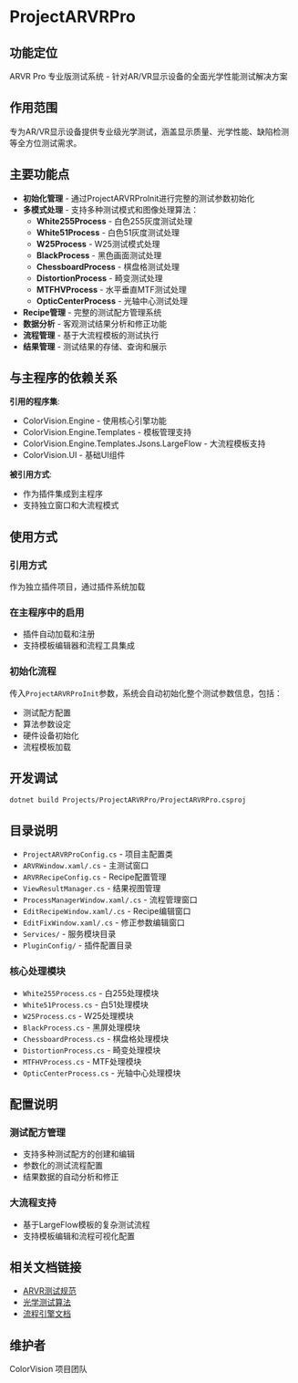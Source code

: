 # ProjectARVRPro

## 功能定位

ARVR Pro 专业版测试系统 - 针对AR/VR显示设备的全面光学性能测试解决方案

## 作用范围

专为AR/VR显示设备提供专业级光学测试，涵盖显示质量、光学性能、缺陷检测等全方位测试需求。

## 主要功能点

- **初始化管理** - 通过ProjectARVRProInit进行完整的测试参数初始化
- **多模式处理** - 支持多种测试模式和图像处理算法：
  - **White255Process** - 白色255灰度测试处理
  - **White51Process** - 白色51灰度测试处理  
  - **W25Process** - W25测试模式处理
  - **BlackProcess** - 黑色画面测试处理
  - **ChessboardProcess** - 棋盘格测试处理
  - **DistortionProcess** - 畸变测试处理
  - **MTFHVProcess** - 水平垂直MTF测试处理
  - **OpticCenterProcess** - 光轴中心测试处理
- **Recipe管理** - 完整的测试配方管理系统
- **数据分析** - 客观测试结果分析和修正功能
- **流程管理** - 基于大流程模板的测试执行
- **结果管理** - 测试结果的存储、查询和展示

## 与主程序的依赖关系

**引用的程序集**:
- ColorVision.Engine - 使用核心引擎功能
- ColorVision.Engine.Templates - 模板管理支持
- ColorVision.Engine.Templates.Jsons.LargeFlow - 大流程模板支持
- ColorVision.UI - 基础UI组件

**被引用方式**:
- 作为插件集成到主程序
- 支持独立窗口和大流程模式

## 使用方式

### 引用方式
作为独立插件项目，通过插件系统加载

### 在主程序中的启用
- 插件自动加载和注册
- 支持模板编辑器和流程工具集成

### 初始化流程
传入`ProjectARVRProInit`参数，系统会自动初始化整个测试参数信息，包括：
- 测试配方配置
- 算法参数设定
- 硬件设备初始化
- 流程模板加载

## 开发调试

```bash
dotnet build Projects/ProjectARVRPro/ProjectARVRPro.csproj
```

## 目录说明

- `ProjectARVRProConfig.cs` - 项目主配置类
- `ARVRWindow.xaml/.cs` - 主测试窗口
- `ARVRRecipeConfig.cs` - Recipe配置管理
- `ViewResultManager.cs` - 结果视图管理
- `ProcessManagerWindow.xaml/.cs` - 流程管理窗口
- `EditRecipeWindow.xaml/.cs` - Recipe编辑窗口
- `EditFixWindow.xaml/.cs` - 修正参数编辑窗口
- `Services/` - 服务模块目录
- `PluginConfig/` - 插件配置目录

### 核心处理模块
- `White255Process.cs` - 白255处理模块
- `White51Process.cs` - 白51处理模块
- `W25Process.cs` - W25处理模块
- `BlackProcess.cs` - 黑屏处理模块
- `ChessboardProcess.cs` - 棋盘格处理模块
- `DistortionProcess.cs` - 畸变处理模块
- `MTFHVProcess.cs` - MTF处理模块
- `OpticCenterProcess.cs` - 光轴中心处理模块

## 配置说明

### 测试配方管理
- 支持多种测试配方的创建和编辑
- 参数化的测试流程配置
- 结果数据的自动分析和修正

### 大流程支持
- 基于LargeFlow模板的复杂测试流程
- 支持模板编辑和流程可视化配置

## 相关文档链接

- [ARVR测试规范](../../docs/testing/ARVR-testing.md)
- [光学测试算法](../../docs/algorithms/optical-testing.md)
- [流程引擎文档](../../docs/engine-components/README.md)

## 维护者

ColorVision 项目团队